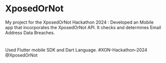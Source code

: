 # XposedOrNot

My project for the XposedOrNot Hackathon 2024 : Developed an Mobile app that incorporates the XposedOrNot API. It checks and determines Email Address Data Breaches.
#
Used Flutter mobile SDK and Dart Language.
#XON-Hackathon-2024 @XposedOrNot
